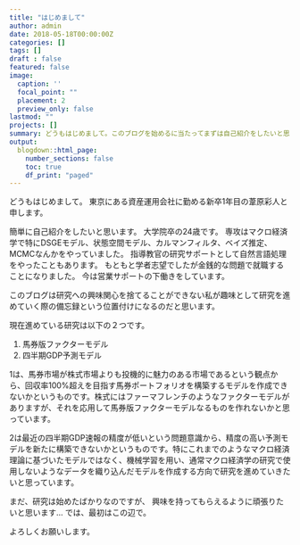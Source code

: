 ```yaml
---
title: "はじめまして"
author: admin
date: 2018-05-18T00:00:00Z
categories: []
tags: []
draft : false
featured: false
image:
  caption: ''
  focal_point: ""
  placement: 2
  preview_only: false
lastmod: ""
projects: []
summary: どうもはじめまして。このブログを始めるに当たってまずは自己紹介をしたいと思います。
output: 
  blogdown::html_page:
    number_sections: false
    toc: true
    df_print: "paged"
---
```


どうもはじめまして。
東京にある資産運用会社に勤める新卒1年目の葦原彩人と申します。
 
簡単に自己紹介をしたいと思います。
大学院卒の24歳です。
専攻はマクロ経済学で特にDSGEモデル、状態空間モデル、カルマンフィルタ、ベイズ推定、MCMCなんかをやっていました。
指導教官の研究サポートとして自然言語処理をやったこともあります。
もともと学者志望でしたが金銭的な問題で就職することになりました。
今は営業サポートの下働きをしています。
 
このブログは研究への興味関心を捨てることができない私が趣味として研究を進めていく際の備忘録という位置付けになるのだと思います。
 
現在進めている研究は以下の２つです。  

1. 馬券版ファクターモデル
2. 四半期GDP予測モデル
 
1は、馬券市場が株式市場よりも投機的に魅力のある市場であるという観点から、回収率100%超えを目指す馬券ポートフォリオを構築するモデルを作成できないかというものです。株式にはファーマフレンチのようなファクターモデルがありますが、それを応用して馬券版ファクターモデルなるものを作れないかと思っています。
 
2は最近の四半期GDP速報の精度が低いという問題意識から、精度の高い予測モデルを新たに構築できないかというものです。特にこれまでのようなマクロ経済理論に基づいたモデルではなく、機械学習を用い、通常マクロ経済学の研究で使用しないようなデータを織り込んだモデルを作成する方向で研究を進めていきたいと思っています。
 
まだ、研究は始めたばかりなのですが、
興味を持ってもらえるように頑張りたいと思います…
では、最初はこの辺で。
 
よろしくお願いします。
